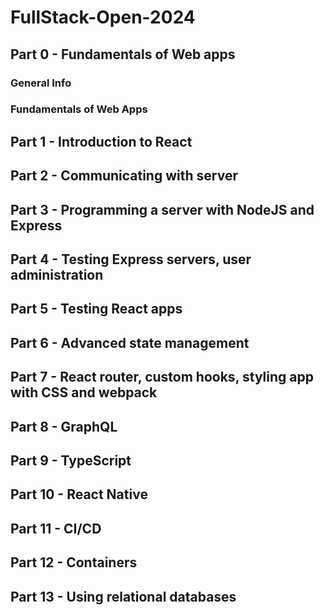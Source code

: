 # FullStack-Open-2024

## Part 0 - Fundamentals of Web apps

### General Info

### Fundamentals of Web Apps

## Part 1 - Introduction to React

## Part 2 - Communicating with server

## Part 3 - Programming a server with NodeJS and Express

## Part 4 - Testing Express servers, user administration

## Part 5 - Testing React apps

## Part 6 - Advanced state management

## Part 7 - React router, custom hooks, styling app with CSS and webpack

## Part 8 - GraphQL

## Part 9 - TypeScript

## Part 10 - React Native

## Part 11 - CI/CD

## Part 12 - Containers

## Part 13 - Using relational databases
